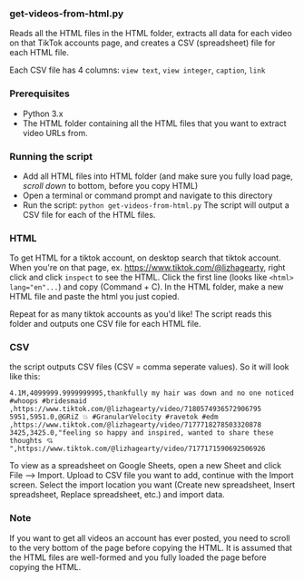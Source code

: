 ### get-videos-from-html.py
Reads all the HTML files in the HTML folder, extracts all data for each video on that TikTok accounts page, and creates a CSV (spreadsheet) file for each HTML file. 

Each CSV file has 4 columns: `view text`, `view integer`, `caption`, `link`

### Prerequisites
* Python 3.x
* The HTML folder containing all the HTML files that you want to extract video URLs from.

### Running the script
* Add all HTML files into HTML folder (and make sure you fully load page, *scroll down* to bottom, before you copy HTML)
* Open a terminal or command prompt and navigate to this directory
* Run the script:
```python get-videos-from-html.py```
The script will output a CSV file for each of the HTML files.

### HTML
To get HTML for a tiktok account, on desktop search that tiktok account. 
When you're on that page, ex. https://www.tiktok.com/@lizhagearty, right click and click `inspect` to see the HTML. Click the first line (looks like `<html> lang="en"...`) and copy (Command + C). In the HTML folder, make a new HTML file and paste the html you just copied. 

Repeat for as many tiktok accounts as you'd like! The script reads this folder and outputs one CSV file for each HTML file. 

### CSV
the script outputs CSV files (CSV = comma seperate values). So it will look like this: 
```
4.1M,4099999.9999999995,thankfully my hair was down and no one noticed #whoops #bridesmaid ,https://www.tiktok.com/@lizhagearty/video/7180574936572906795
5951,5951.0,@GRiZ 💥 #GranularVelocity #ravetok #edm  ,https://www.tiktok.com/@lizhagearty/video/7177718278503320878
3425,3425.0,"feeling so happy and inspired, wanted to share these thoughts 💘 ",https://www.tiktok.com/@lizhagearty/video/7177171590692506926
```
To view as a spreadsheet on Google Sheets, open a new Sheet and click File --> Import. 
Upload to CSV file you want to add, continue with the Import screen. Select the import location you want (Create new spreadsheet, Insert spreadsheet, Replace spreadsheet, etc.) and import data. 

### Note
 If you want to get all videos an account has ever posted, you need to scroll to the very bottom of the page before copying the HTML. 
 It is assumed that the HTML files are well-formed and you fully loaded the page before copying the HTML.